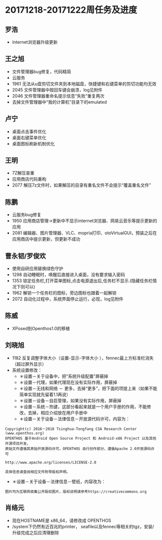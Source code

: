 # 20171218-20171222周任务及进度

## 罗浩
- Internet浏览器升级更新

## 王之旭
- 文件管理器bug修复，代码精简
- 云服务
- 1961 无法从u盘剪切文件夹到本地磁盘，快捷键和右键菜单的剪切功能均无效
- 2045 文件管理器中按回车键会崩溃，log见附件
- 2046 文件管理器重命名提示信息“失败“重复两次
- 去掉文件管理器中“我的计算机”目录下的emulated

## 卢宁
- 桌面点击事件优化
- 桌面右键菜单优化
- 桌面图标刷新机制优化

## 王明
- 7Z解压查重
- 应用商店代码重构
- 2077 解压7z文件时，如果解压的目录有重名文件不会提示“覆盖重名文件”

## 陈鹏
- 云服务bug修复
- 1950 应用商店管理->更新中不显示internet浏览器、网易云音乐等提示更新的应用
- 2081 编辑器、图片管理器、VLC、mopria打印、otoVirtualGUI，预装之后在应用商店中提示更新，但更新不成功

## 曹永韧/罗俊欢
- 使用自研应用替换绿色守护
- 1298 自动睡眠时，唤醒后直接进入桌面，没有要求输入密码
- 1353 锁定任务栏,打开菜单图标,点击电源退出后,任务栏不显示.(隐藏任务栏情况下则可以)
- 1962 解锁一个任务栏的图标，旁边图标也跟着一起解锁
- 2072 自动化过程中，系统界面停止运行，必现，log见附件

## 陈威
- XPosed到Openthos1.0的移植

## 刘晓旭
- 1182 反复调整字体大小（设置-显示-字体大小 ），fennec最上方标准栏消失（超过屏外显示）
- 系统设置修改：
   - ＊设置－关于设备中，把“系统升级配置”屏蔽掉
   - ＊设置－代理，如果代理现在没有实际作用，屏蔽掉
   - ＊设置－无线和网络 － 更多，去掉“更多”，把下面的项提上来（如果不能简单实现就先留着1.1再说）
   - ＊设置－设备－自启管理，如果没有实际作用，屏蔽掉
   - ＊设置－系统－热键，这部分看起来就是一个用户手册的作用，不能修改，去掉，相应介绍放在用户手册中
   - ＊设置－关于设备－法律信息－开放源代码许可，内容为：

```
Copyright(c) 2016－2018 Tsinghua-Tongfang CSA Research Center (www.openthos.org)
OPENTHOS 基于Android Open Source Project 和 Android-x86 Project 以及其他开源项目开发，
原始文件遵循其原始开放源码许可，OPENTHOS 自行创作部分，遵循Apache 2.0开放源码许可

http://www.apache.org/licenses/LICENSE-2.0

具体信息请查阅相应文件附带版权声明。
```
   
   - ＊设置－关于设备－法律信息－壁纸，内容改为：
   
```
图片均为互联网收集公开版权图片，版权说明请参考https://creativecommons.org
```

## 肖络元
- 现在HOSTNAME是 x86_64，请修改成 OPENTHOS
- /system下仍然有近百兆的printer， seafile以及fennec等相关的tgz，安装/升级完成之后应清理删除
